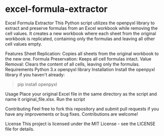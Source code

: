 # excel-formula-extractor
Excel Formula Extractor
This Python script utilizes the openpyxl library to extract and preserve formulas from an Excel workbook while removing the cell values. It creates a new workbook where each sheet from the original workbook is replicated, containing only the formulas and leaving all other cell values empty.

Features
Sheet Replication: Copies all sheets from the original workbook to the new one.
Formula Preservation: Keeps all cell formulas intact.
Value Removal: Clears the content of all cells, leaving only the formulas.
Requirements
Python 3.x
openpyxl library
Installation
Install the openpyxl library if you haven't already:

>pip install openpyxl

Usage
Place your original Excel file in the same directory as the script and name it original_file.xlsx.
Run the script

Contributing
Feel free to fork this repository and submit pull requests if you have any improvements or bug fixes. Contributions are welcome!

License
This project is licensed under the MIT License - see the LICENSE file for details.
